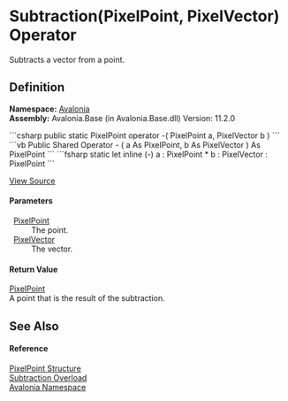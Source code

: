 # Subtraction(PixelPoint, PixelVector) Operator


Subtracts a vector from a point.



## Definition
**Namespace:** <a href="N_Avalonia">Avalonia</a>  
**Assembly:** Avalonia.Base (in Avalonia.Base.dll) Version: 11.2.0

<Tabs groupId="api-code-preview">
<TabItem value="csharp" label="C#">
```csharp
public static PixelPoint operator -(
	PixelPoint a,
	PixelVector b
)
```
</TabItem>
<TabItem value="vb" label="VB">
```vb
Public Shared Operator - ( 
	a As PixelPoint,
	b As PixelVector
) As PixelPoint
```
</TabItem>
<TabItem value="fsharp" label="F#">
```fsharp
static let inline (-)
        a : PixelPoint * 
        b : PixelVector  : PixelPoint
```
</TabItem>
</Tabs>



<a href="https://github.com/AvaloniaUI/Avalonia/tree/master/src/Avalonia.Base/PixelPoint.cs#L109" title="View the source code">View Source</a>



#### Parameters
<dl><dt>  <a href="T_Avalonia_PixelPoint">PixelPoint</a></dt><dd>The point.</dd><dt>  <a href="T_Avalonia_PixelVector">PixelVector</a></dt><dd>The vector.</dd></dl>

#### Return Value
<a href="T_Avalonia_PixelPoint">PixelPoint</a>  
A point that is the result of the subtraction.

## See Also


#### Reference
<a href="T_Avalonia_PixelPoint">PixelPoint Structure</a>  
<a href="Overload_Avalonia_PixelPoint_op_Subtraction">Subtraction Overload</a>  
<a href="N_Avalonia">Avalonia Namespace</a>  
